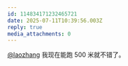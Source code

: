 ```yaml
---
id: 114834171232465721
date: 2025-07-11T10:39:56.003Z
reply: true
media_attachments: 0
---
```


[@laozhang](https://suo.si/@laozhang) 我现在能跑 500 米就不错了。

